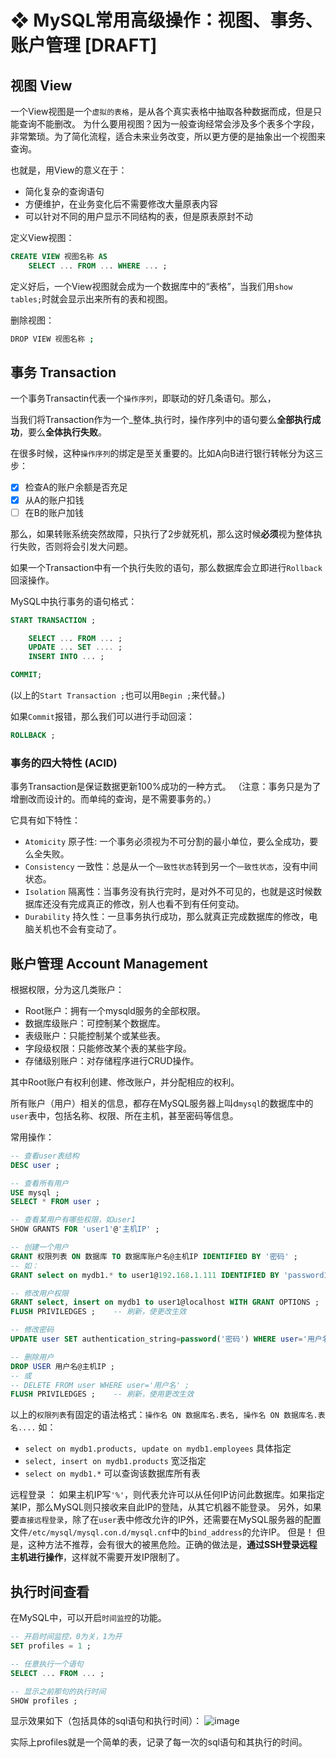 # ❖ MySQL常用高级操作：视图、事务、账户管理 [DRAFT]


## 视图 View

一个View视图是一个`虚拟的表格`，是从各个真实表格中抽取各种数据而成，但是只能查询不能删改。
为什么要用视图？因为一般查询经常会涉及多个表多个字段，非常繁琐。为了简化流程，适合未来业务改变，所以更方便的是抽象出一个视图来查询。

也就是，用View的意义在于：
- 简化复杂的查询语句
- 方便维护，在业务变化后不需要修改大量原表内容
- 可以针对不同的用户显示不同结构的表，但是原表原封不动

定义View视图：
```sql
CREATE VIEW 视图名称 AS
    SELECT ... FROM ... WHERE ... ;
```

定义好后，一个View视图就会成为一个数据库中的“表格”，当我们用`show tables;`时就会显示出来所有的表和视图。

删除视图：
```sh
DROP VIEW 视图名称 ;
```


## 事务 Transaction

一个事务Transactin代表一个`操作序列`，即联动的好几条语句。那么，

当我们将Transaction作为一个_整体_执行时，操作序列中的语句要么**全部执行成功**，要么**全体执行失败**。

在很多时候，这种`操作序列`的绑定是至关重要的。比如A向B进行银行转帐分为这三步：
- [x] 检查A的账户余额是否充足
- [x] 从A的账户扣钱
- [ ] 在B的账户加钱

那么，如果转账系统突然故障，只执行了2步就死机，那么这时候**必须**视为整体执行失败，否则将会引发大问题。

如果一个Transaction中有一个执行失败的语句，那么数据库会立即进行`Rollback`回滚操作。

MySQL中执行事务的语句格式：
```sql
START TRANSACTION ;

    SELECT ... FROM ... ;
    UPDATE ... SET .... ;
    INSERT INTO ... ;

COMMIT;
```
(以上的`Start Transaction ;`也可以用`Begin ;`来代替。)

如果`Commit`报错，那么我们可以进行手动回滚：
```sql
ROLLBACK ;
```

### 事务的四大特性 (ACID)

事务Transaction是保证数据更新100%成功的一种方式。
（注意：事务只是为了增删改而设计的。而单纯的查询，是不需要事务的。）

它具有如下特性：
- `Atomicity` 原子性: 一个事务必须视为不可分割的最小单位，要么全成功，要么全失败。
- `Consistency` 一致性：总是从一个`一致性状态`转到另一个`一致性状态`，没有中间状态。
- `Isolation` 隔离性：当事务没有执行完时，是对外不可见的，也就是这时候数据库还没有完成真正的修改，别人也看不到有任何变动。
- `Durability` 持久性：一旦事务执行成功，那么就真正完成数据库的修改，电脑关机也不会有变动了。




## 账户管理 Account Management

根据权限，分为这几类账户：
- Root账户：拥有一个mysqld服务的全部权限。
- 数据库级账户：可控制某个数据库。
- 表级账户：只能控制某个或某些表。
- 字段级权限：只能修改某个表的某些字段。
- 存储级别账户：对存储程序进行CRUD操作。

其中Root账户有权利创建、修改账户，并分配相应的权利。

所有账户（用户）相关的信息，都存在MySQL服务器上叫d`mysql`的数据库中的`user`表中，包括名称、权限、所在主机，甚至密码等信息。

常用操作：
```sql
-- 查看user表结构
DESC user ;

-- 查看所有用户
USE mysql ;
SELECT * FROM user ;

-- 查看某用户有哪些权限，如user1
SHOW GRANTS FOR 'user1'@'主机IP' ;

-- 创建一个用户
GRANT 权限列表 ON 数据库 TO 数据库账户名@主机IP IDENTIFIED BY '密码' ;
-- 如：
GRANT select on mydb1.* to user1@192.168.1.111 IDENTIFIED BY 'password123' ;

-- 修改用户权限
GRANT select, insert on mydb1 to user1@localhost WITH GRANT OPTIONS ;
FLUSH PRIVILEDGES ;    -- 刷新，使更改生效

-- 修改密码
UPDATE user SET authentication_string=password('密码') WHERE user='用户名' ;

-- 删除用户
DROP USER 用户名@主机IP ;
-- 或
-- DELETE FROM user WHERE user='用户名' ;
FLUSH PRIVILEDGES ;    -- 刷新，使用更改生效
```

以上的`权限列表`有固定的语法格式：`操作名 ON 数据库名.表名, 操作名 ON 数据库名.表名....`
如：
- `select on mydb1.products, update on mydb1.employees` 具体指定
- `select, insert on mydb1.products` 宽泛指定
- `select on mydb1.*` 可以查询该数据库所有表

远程登录 ：
如果主机IP写`'%'`，则代表允许可以从任何IP访问此数据库。如果指定某IP，那么MySQL则只接收来自此IP的登陆，从其它机器不能登录。
另外，如果要`直接远程登录`，除了在`user`表中修改允许的IP外，还需要在MySQL服务器的配置文件`/etc/mysql/mysql.con.d/mysql.cnf`中的`bind_address`的允许IP。
但是！
但是，这种方法不推荐，会有很大的被黑危险。正确的做法是，**通过SSH登录远程主机进行操作**，这样就不需要开发IP限制了。


## 执行时间查看

在MySQL中，可以开启`时间监控`的功能。

```sql
-- 开启时间监控，0为关，1为开
SET profiles = 1 ;

-- 任意执行一个语句
SELECT ... FROM ... ;

-- 显示之前那句的执行时间
SHOW profiles ;
```

显示效果如下（包括具体的sql语句和执行时间）：
![image](https://user-images.githubusercontent.com/14041622/48950335-c891a380-ef75-11e8-9f60-0b10aa2709e0.png)

实际上profiles就是一个简单的表，记录了每一次的sql语句和其执行的时间。






